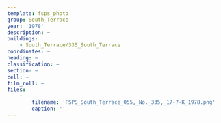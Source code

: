 ```yaml
---
template: fsps_photo
group: South_Terrace
year: '1978'
description: ~
buildings:
    - South_Terrace/335_South_Terrace
coordinates: ~
heading: ~
classification: ~
section: ~
cell: ~
film_roll: ~
files:
    -
        filename: 'FSPS_South_Terrace_055,_No._335,_17-7-K_1978.png'
        caption: ''
---
```

